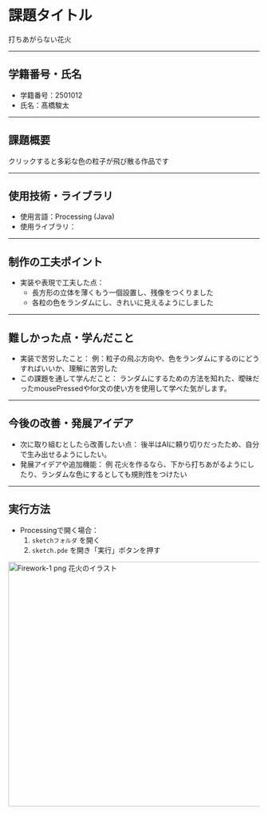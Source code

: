 # 課題タイトル
打ちあがらない花火

---

## 学籍番号・氏名
- 学籍番号：2501012
- 氏名：髙橋駿太

---

## 課題概要
クリックすると多彩な色の粒子が飛び散る作品です

---

## 使用技術・ライブラリ
- 使用言語：Processing (Java)
- 使用ライブラリ：

---

## 制作の工夫ポイント
- 実装や表現で工夫した点：
  - 長方形の立体を薄くもう一個設置し、残像をつくりました
  - 各粒の色をランダムにし、きれいに見えるようにしました

---

## 難しかった点・学んだこと
- 実装で苦労したこと：
  例：粒子の飛ぶ方向や、色をランダムにするのにどうすればいいか、理解に苦労した  
- この課題を通して学んだこと：
  ランダムにするための方法を知れた、曖昧だったmousePressedやfor文の使い方を使用して学べた気がします。
---

## 今後の改善・発展アイデア
- 次に取り組むとしたら改善したい点：
  後半はAIに頼り切りだったため、自分で生み出せるようにしたい。
- 発展アイデアや追加機能：
  例  花火を作るなら、下から打ちあがるようにしたり、ランダムな色にするとしても規則性をつけたい

---

## 実行方法
- Processingで開く場合：
  1. `sketchフォルダ` を開く
  2. `sketch.pde` を開き「実行」ボタンを押す

<img width="700" height="490" alt="Firework-1 png 花火のイラスト" src="https://github.com/user-attachments/assets/b66adf07-39e6-4364-8f8d-74c940e86f6b" />
